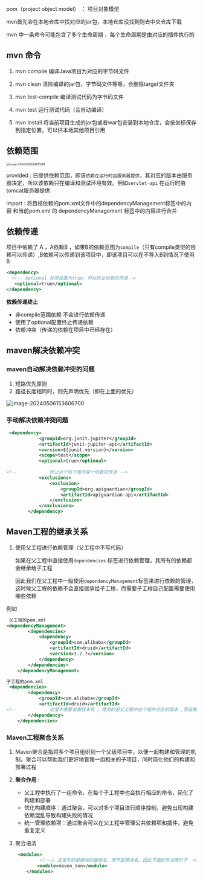 pom（project object model） ： 项目对象模型

mvn首先会在本地仓库中找对应的jar包，本地仓库没找到则去中央仓库下载

mvn 中一条命令可能包含了多个生命周期 ，每个生命周期是由对应的插件执行的

## mvn 命令

1. mvn compile   编译Java项目为对应的字节码文件
2. mvn clean    清除编译的jar包，字节码文件等等，会删除target文件夹

3. mvn test-compile 编译测试代码为字节码文件
4. mvn test 运行测试代码（会自动编译）

5. mvn install 将当前项目生成的jar包或者war包安装到本地仓库，会按坐标保存到指定位置，可以供本地其他项目引用



## 依赖范围

<img src="https://img.leftover.cn/img-md/202405052246311.png" alt="image-20240505224651289" style="zoom:50%;" />

provided : 已提供依赖范围，即该`依赖在运行时由服务器提供`，其对应的版本由服务器决定，所以该依赖只在编译和测试环境有效。例如`servlet-api` 在运行时由tomcat服务器提供

import : 将目标依赖的pom.xml文件中的dependencyManagement标签中的内容 和当前pom.xml 的 dependencyManagement 标签中的内容进行合并

## 依赖传递

项目中依赖了 A ，A依赖B ，如果B的依赖范围为`compile`（只有compile类型的依赖可以传递）,B依赖可以传递到该项目中，即该项目可以在不导入B到情况下使用B

```xml
<dependency>
  <!-- optional 标签设置为true，可以终止依赖的传递-->
   <optional>true</optional>
</dependency>
```

**依赖传递终止**

- 非compile范围依赖 不会进行依赖传递
- 使用了optional配置终止传递依赖
- 依赖冲突（传递的依赖在项目中已经存在）

## maven解决依赖冲突

### maven自动解决依赖冲突的问题

1. 短路优先原则
2. 路径长度相同时，则先声明优先（即在上面的优先）

![image-20240506153606700](https://img.leftover.cn/img-md/202405061536891.png)

### 手动解决依赖冲突问题

```xml
 <dependency>
            <groupId>org.junit.jupiter</groupId>
            <artifactId>junit-jupiter-api</artifactId>
            <version>${junit.version}</version>
            <scope>test</scope>
            <optional>true</optional>
   
<!--            终止这个包下面的某个依赖的传递 -->
            <exclusions>
                <exclusion>
                    <groupId>org.apiguardian</groupId>
                    <artifactId>apiguardian-api</artifactId>
                </exclusion>
            </exclusions>
        </dependency>
```

## Maven工程的继承关系

1. 使用父工程进行依赖管理（父工程中不写代码）

   如果在父工程中直接使用`dependencies` 标签进行依赖管理，其所有的依赖都会继承给子工程

   因此我们在父工程中一般使用`dependencyManagement`标签来进行依赖的管理，这时候父工程的依赖不会直接继承给子工程，而需要子工程自己配置需要使用哪些依赖

  例如

```xml
 父工程的pom.xml 
<dependencyManagement>
        <dependencies>
            <dependency>
                <groupId>com.alibaba</groupId>
                <artifactId>druid</artifactId>
                <version>1.2.7</version>
            </dependency>
        </dependencies>
    </dependencyManagement>

子工程的pom.xml
 <dependencies>
        <dependency>
            <groupId>com.alibaba</groupId>
            <artifactId>druid</artifactId>
<!--            这里不需要设置版本号 ，使用的是父工程中这个插件对应的版本 ,若设置了版本号且版本号与父工程的不一致，则不会使用父工程的依赖-->
        </dependency>
    </dependencies>
```

### Maven工程聚合关系

1. Maven聚合是指将多个项目组织到一个父级项目中，以便一起构建和管理的机制。聚合可以帮助我们更好地管理一组相关的子项目，同时简化他们的构建和部署过程

2. **聚合作用** :

   - 父工程中执行了一组命令，在每个子工程中也会执行相应的命令，简化了构建和部署
   - 优化构建顺序：通过聚合，可以对多个项目进行顺序控制，避免出现构建依赖混乱导致构建失败的情况
   - 统一管理依赖项：通过聚合可以在父工程中管理公共依赖项和插件，避免重复定义

3. 聚合语法

   ```xml
    <modules>
    		<!--⚠️ 这里写的是模块的路径名，而不是模块名，因此下面的写法等价于  <module>./maven_son</module>-->
           <module>maven_son</module>
       </modules>
   ```

   